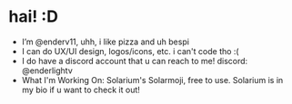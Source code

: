 # hai! :D
- I’m @enderv11, uhh, i like pizza and uh bespi
- I can do UX/UI design, logos/icons, etc. i can't code tho :(
- I do have a discord account that u can reach to me! discord: @enderlightv
- What I'm Working On: Solarium's Solarmoji, free to use. Solarium is in my bio if u want to check it out!
<!---
enderv11/enderv11 is a ✨ special ✨ repository because its `README.md` (this file) appears on your GitHub profile.
You can click the Preview link to take a look at your changes.
--->
